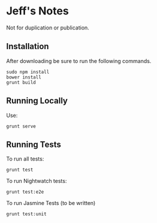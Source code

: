# Jeff's Notes

Not for duplication or publication.

## Installation
After downloading be sure to run the following commands.

	sudo npm install
	bower install
	grunt build

## Running Locally
Use:

	grunt serve

## Running Tests
To run all tests:

	grunt test

To run Nightwatch tests:

	grunt test:e2e

To run Jasmine Tests (to be written)

	grunt test:unit
